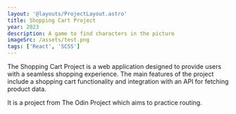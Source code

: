 ```yaml
---
layout: '@layouts/ProjectLayout.astro'
title: Shopping Cart Project
year: 2023
description: A game to find characters in the picture
imageSrc: /assets/test.png
tags: ['React', 'SCSS']
---
```


The Shopping Cart Project is a web application designed to provide users with a seamless shopping experience. The main features of the project include a shopping cart functionality and integration with an API for fetching product data.

It is a project from The Odin Project which aims to practice routing.
